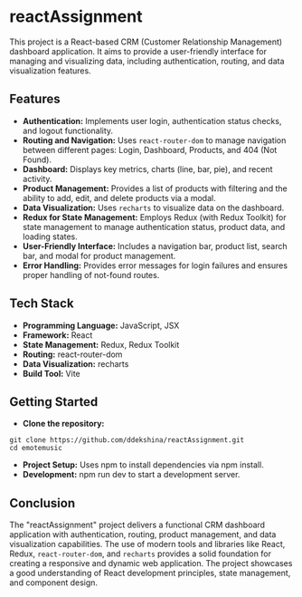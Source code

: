 # reactAssignment

This project is a React-based CRM (Customer Relationship Management) dashboard application. It aims to provide a user-friendly interface for managing and visualizing data, including authentication, routing, and data visualization features.

## Features

*   **Authentication:**  Implements user login, authentication status checks, and logout functionality.
*   **Routing and Navigation:** Uses `react-router-dom` to manage navigation between different pages: Login, Dashboard, Products, and 404 (Not Found).
*   **Dashboard:** Displays key metrics, charts (line, bar, pie), and recent activity.
*   **Product Management:** Provides a list of products with filtering and the ability to add, edit, and delete products via a modal.
*   **Data Visualization:** Uses `recharts` to visualize data on the dashboard.
*   **Redux for State Management:** Employs Redux (with Redux Toolkit) for state management to manage authentication status, product data, and loading states.
*   **User-Friendly Interface:**  Includes a navigation bar, product list, search bar, and modal for product management.
*   **Error Handling:**  Provides error messages for login failures and ensures proper handling of not-found routes.


## Tech Stack

*   **Programming Language:** JavaScript, JSX
*   **Framework:** React
*   **State Management:** Redux, Redux Toolkit
*   **Routing:** react-router-dom
*   **Data Visualization:** recharts
*   **Build Tool:** Vite

## Getting Started

* **Clone the repository:** 

```
git clone https://github.com/ddekshina/reactAssignment.git
cd emotemusic
```

* **Project Setup:** Uses npm to install dependencies via npm install.
* **Development:** npm run dev to start a development server.

## Conclusion

The "reactAssignment" project delivers a functional CRM dashboard application with authentication, routing, product management, and data visualization capabilities. The use of modern tools and libraries like React, Redux, `react-router-dom`, and `recharts` provides a solid foundation for creating a responsive and dynamic web application. The project showcases a good understanding of React development principles, state management, and component design.